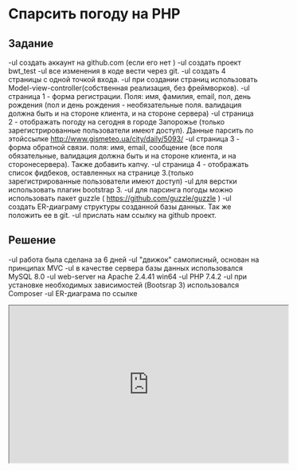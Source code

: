 # Спарсить погоду на PHP

## Задание
-ul создать аккаунт на github.com (если его нет )
-ul создать проект bwt_test
-ul все изменения в коде вести через git.
-ul создать 4 страницы с одной точкой входа.
-ul при создании страниц использовать Model-view-controller(собственная реализация, без фреймворков).
 -ul страница 1 - форма регистрации. Поля: имя, фамилия, email, пол, день рождения (пол и день рождения - необязательные поля. валидация должна быть и на стороне клиента, и на стороне сервера)
 -ul страница 2 - отображать погоду на сегодня в городе Запорожье (только зарегистрированные пользователи имеют доступ). Данные парсить по этойссылке http://www.gismeteo.ua/city/daily/5093/
 -ul страница 3 - форма обратной связи. поля: имя, email, сообщение (все поля обязательные, валидация должна быть и на стороне клиента, и на сторонесервера). Также добавить капчу.
 -ul страница 4 - отображать список фидбеков, оставленных на странице 3.(только зарегистрированные пользователи имеют доступ)
-ul для верстки использовать плагин bootstrap 3.
-ul для парсинга погоды можно использовать пакет guzzle ( https://github.com/guzzle/guzzle )
-ul создать ER-диаграму структуры созданной базы данных. Так же положить ее в git.
-ul прислать нам ссылку на github проект.

## Решение
-ul работа была сделана за 6 дней
-ul "движок" самописный, основан на принципах MVC
-ul в качестве сервера базы данных использовался MySQL 8.0
-ul web-server на Apache 2.4.41 win64
-ul PHP 7.4.2
-ul при установке необходимых зависимостей (Bootsrap 3) использовался Composer
-ul ER-диаграма по ссылке
<iframe width="560" height="315" src='https://dbdiagram.io/embed/5e7eaa794495b02c3b88e282'> </iframe>